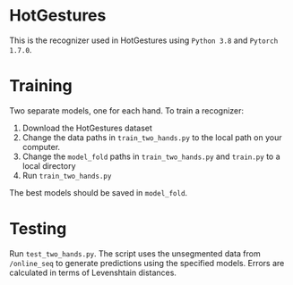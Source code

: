 # HotGestures

This is the recognizer used in HotGestures using `Python 3.8` and `Pytorch 1.7.0`.

# Training
Two separate models, one for each hand. To train a recognizer:
1. Download the HotGestures dataset
2. Change the data paths in `train_two_hands.py` to the local path on your computer.
3. Change the `model_fold` paths in `train_two_hands.py` and `train.py` to a local directory
4. Run `train_two_hands.py`

The best models should be saved in `model_fold`. 

# Testing
Run `test_two_hands.py`. The script uses the unsegmented data from `/online_seq` to generate predictions using the specified models. Errors are calculated in terms of Levenshtain distances. 
